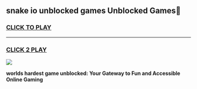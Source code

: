 
## snake io unblocked games Unblocked Games👋
<h3>
<a href="https://premium.freeplayer.one?title=snake_io_unblocked_games&ref=16F">CLICK TO PLAY</a></h3>
<hr>

<h3>
<a href="https://premium.freeplayer.one?title=snake_io_unblocked_games&ref=16F">CLICK 2 PLAY</a>
  
</h3>

<a href="https://premium.freeplayer.one?title=snake_io_unblocked_games&ref=16F/"><img src="https://clearcache.store/games.png"></a>


**worlds hardest game unblocked: Your Gateway to Fun and Accessible Online Gaming**
